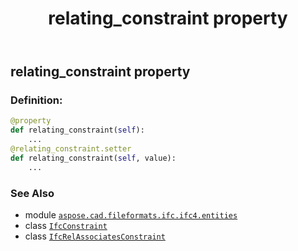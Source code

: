 ﻿---
title: relating_constraint property
second_title: Aspose.CAD for Python via .NET API References
description: 
type: docs
weight: 110
url: /python-net/aspose.cad.fileformats.ifc.ifc4.entities/ifcrelassociatesconstraint/relating_constraint/
is_root: false
---

## relating_constraint property

### Definition:
```python
@property
def relating_constraint(self):
    ...
@relating_constraint.setter
def relating_constraint(self, value):
    ...
```

### See Also
* module [`aspose.cad.fileformats.ifc.ifc4.entities`](../../)
* class [`IfcConstraint`](/cad/python-net/aspose.cad.fileformats.ifc.ifc4.entities/ifcconstraint)
* class [`IfcRelAssociatesConstraint`](/cad/python-net/aspose.cad.fileformats.ifc.ifc4.entities/ifcrelassociatesconstraint)
